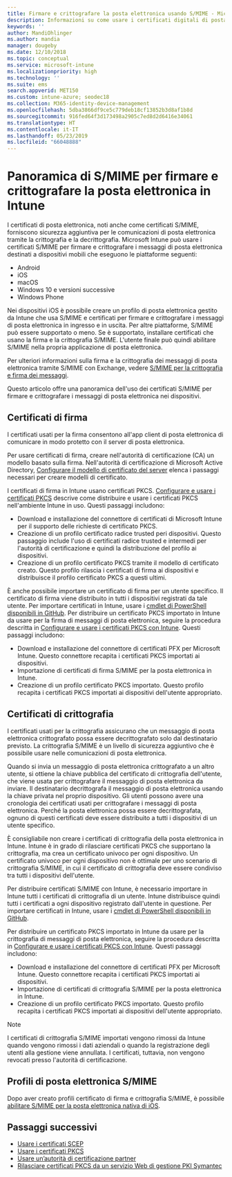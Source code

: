 ```yaml
---
title: Firmare e crittografare la posta elettronica usando S/MIME - Microsoft Intune - Azure | Microsoft Docs
description: Informazioni su come usare i certificati digitali di posta elettronica in Microsoft Intune per firmare e crittografare i messaggi di posta elettronica nei dispositivi. Questi certificati vengono chiamati S/MIME e vengono configurati usando profili di configurazione. I certificati di firma e crittografia usano PKCS o i certificati privati e un connettore per importare i certificati.
keywords: ''
author: MandiOhlinger
ms.author: mandia
manager: dougeby
ms.date: 12/10/2018
ms.topic: conceptual
ms.service: microsoft-intune
ms.localizationpriority: high
ms.technology: ''
ms.suite: ems
search.appverid: MET150
ms.custom: intune-azure; seodec18
ms.collection: M365-identity-device-management
ms.openlocfilehash: 5dba3866df9ce5c779deb18cf13852b3d8af1b8d
ms.sourcegitcommit: 916fed64f3d173498a2905c7ed8d2d6416e34061
ms.translationtype: HT
ms.contentlocale: it-IT
ms.lasthandoff: 05/23/2019
ms.locfileid: "66048888"
---
```

# <a name="smime-overview-to-sign-and-encrypt-email-in-intune"></a>Panoramica di S/MIME per firmare e crittografare la posta elettronica in Intune

I certificati di posta elettronica, noti anche come certificati S/MIME, forniscono sicurezza aggiuntiva per le comunicazioni di posta elettronica tramite la crittografia e la decrittografia. Microsoft Intune può usare i certificati S/MIME per firmare e crittografare i messaggi di posta elettronica destinati a dispositivi mobili che eseguono le piattaforme seguenti:

- Android
- iOS
- macOS
- Windows 10 e versioni successive
- Windows Phone

Nei dispositivi iOS è possibile creare un profilo di posta elettronica gestito da Intune che usa S/MIME e certificati per firmare e crittografare i messaggi di posta elettronica in ingresso e in uscita. Per altre piattaforme, S/MIME può essere supportato o meno. Se è supportato, installare certificati che usano la firma e la crittografia S/MIME. L'utente finale può quindi abilitare S/MIME nella propria applicazione di posta elettronica.

Per ulteriori informazioni sulla firma e la crittografia dei messaggi di posta elettronica tramite S/MIME con Exchange, vedere [S/MIME per la crittografia e firma dei messaggi](https://docs.microsoft.com/Exchange/policy-and-compliance/smime).

Questo articolo offre una panoramica dell'uso dei certificati S/MIME per firmare e crittografare i messaggi di posta elettronica nei dispositivi.

## <a name="signing-certificates"></a>Certificati di firma

I certificati usati per la firma consentono all'app client di posta elettronica di comunicare in modo protetto con il server di posta elettronica.

Per usare certificati di firma, creare nell'autorità di certificazione (CA) un modello basato sulla firma. Nell'autorità di certificazione di Microsoft Active Directory, [Configurare il modello di certificato del server](https://docs.microsoft.com/windows-server/networking/core-network-guide/cncg/server-certs/configure-the-server-certificate-template) elenca i passaggi necessari per creare modelli di certificato.

I certificati di firma in Intune usano certificati PKCS. [Configurare e usare i certificati PKCS](certficates-pfx-configure.md) descrive come distribuire e usare i certificati PKCS nell'ambiente Intune in uso. Questi passaggi includono:

- Download e installazione del connettore di certificati di Microsoft Intune per il supporto delle richieste di certificato PKCS.
- Creazione di un profilo certificato radice trusted peri dispositivi. Questo passaggio include l'uso di certificati radice trusted e intermedi per l'autorità di certificazione e quindi la distribuzione del profilo ai dispositivi.
- Creazione di un profilo certificato PKCS tramite il modello di certificato creato. Questo profilo rilascia i certificati di firma ai dispositivi e distribuisce il profilo certificato PKCS a questi ultimi.

È anche possibile importare un certificato di firma per un utente specifico. Il certificato di firma viene distribuito in tutti i dispositivi registrati da tale utente. Per importare certificati in Intune, usare i [cmdlet di PowerShell disponibili in GitHub](https://github.com/Microsoft/Intune-Resource-Access). Per distribuire un certificato PKCS importato in Intune da usare per la firma di messaggi di posta elettronica, seguire la procedura descritta in [Configurare e usare i certificati PKCS con Intune](certficates-pfx-configure.md). Questi passaggi includono:

- Download e installazione del connettore di certificati PFX per Microsoft Intune. Questo connettore recapita i certificati PKCS importati ai dispositivi.
- Importazione di certificati di firma S/MIME per la posta elettronica in Intune.
- Creazione di un profilo certificato PKCS importato. Questo profilo recapita i certificati PKCS importati ai dispositivi dell'utente appropriato.

## <a name="encryption-certificates"></a>Certificati di crittografia

I certificati usati per la crittografia assicurano che un messaggio di posta elettronica crittografato possa essere decrittografato solo dal destinatario previsto. La crittografia S/MIME è un livello di sicurezza aggiuntivo che è possibile usare nelle comunicazioni di posta elettronica.

Quando si invia un messaggio di posta elettronica crittografato a un altro utente, si ottiene la chiave pubblica del certificato di crittografia dell'utente, che viene usata per crittografare il messaggio di posta elettronica da inviare. Il destinatario decrittografa il messaggio di posta elettronica usando la chiave privata nel proprio dispositivo. Gli utenti possono avere una cronologia dei certificati usati per crittografare i messaggi di posta elettronica. Perché la posta elettronica possa essere decrittografata, ognuno di questi certificati deve essere distribuito a tutti i dispositivi di un utente specifico.

È consigliabile non creare i certificati di crittografia della posta elettronica in Intune. Intune è in grado di rilasciare certificati PKCS che supportano la crittografia, ma crea un certificato univoco per ogni dispositivo. Un certificato univoco per ogni dispositivo non è ottimale per uno scenario di crittografia S/MIME, in cui il certificato di crittografia deve essere condiviso tra tutti i dispositivi dell'utente.

Per distribuire certificati S/MIME con Intune, è necessario importare in Intune tutti i certificati di crittografia di un utente. Intune distribuisce quindi tutti i certificati a ogni dispositivo registrato dall'utente in questione. Per importare certificati in Intune, usare i [cmdlet di PowerShell disponibili in GitHub](https://github.com/Microsoft/Intune-Resource-Access).

Per distribuire un certificato PKCS importato in Intune da usare per la crittografia di messaggi di posta elettronica, seguire la procedura descritta in [Configurare e usare i certificati PKCS con Intune](certficates-pfx-configure.md). Questi passaggi includono:

- Download e installazione del connettore di certificati PFX per Microsoft Intune. Questo connettore recapita i certificati PKCS importati ai dispositivi.
- Importazione di certificati di crittografia S/MIME per la posta elettronica in Intune.
- Creazione di un profilo certificato PKCS importato. Questo profilo recapita i certificati PKCS importati ai dispositivi dell'utente appropriato.

 > [!NOTE]
 > I certificati di crittografia S/MIME importati vengono rimossi da Intune quando vengono rimossi i dati aziendali o quando la registrazione degli utenti alla gestione viene annullata. I certificati, tuttavia, non vengono revocati presso l'autorità di certificazione.

## <a name="smime-email-profiles"></a>Profili di posta elettronica S/MIME

Dopo aver creato profili certificato di firma e crittografia S/MIME, è possibile [abilitare S/MIME per la posta elettronica nativa di iOS](email-settings-ios.md).

## <a name="next-steps"></a>Passaggi successivi

- [Usare i certificati SCEP](certificates-scep-configure.md)
- [Usare i certificati PKCS](certficates-pfx-configure.md)
- [Usare un’autorità di certificazione partner](certificate-authority-add-scep-overview.md)
- [Rilasciare certificati PKCS da un servizio Web di gestione PKI Symantec](certificates-symantec-configure.md)
